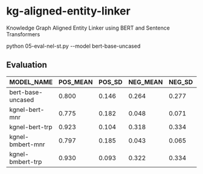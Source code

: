 # kg-aligned-entity-linker
Knowledge Graph Aligned Entity Linker using BERT and Sentence Transformers

python 05-eval-nel-st.py --model bert-base-uncased

## Evaluation

| MODEL_NAME | POS_MEAN | POS_SD | NEG_MEAN | NEG_SD | DIFF |
| ---------- | -------- | ------ | -------- | ------ | ---- |
| bert-base-uncased | 0.800 | 0.146 | 0.264 | 0.277 | 0.536 |
| kgnel-bert-mnr | 0.775 | 0.182 | 0.048 | 0.071 | 0.728 |
| kgnel-bert-trp | 0.923 | 0.104 | 0.318 | 0.334 | 0.605 |
| kgnel-bmbert-mnr | 0.797 | 0.185 | 0.043 | 0.065 | 0.754 |
| kgnel-bmbert-trp | 0.930 | 0.093 | 0.322 | 0.334 | 0.609 |



